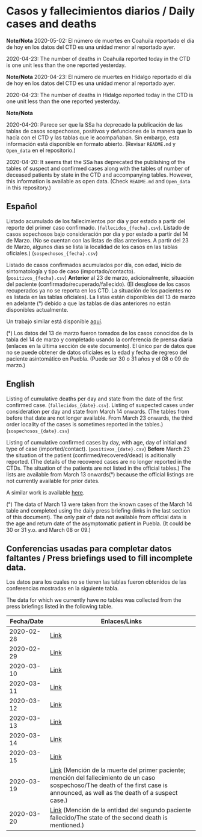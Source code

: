 # Casos y fallecimientos  diarios / Daily cases and deaths

**Note/Nota**
2020-05-02: El número de muertes en Coahuila reportado el día de hoy en los datos del CTD es una unidad menor al reportado ayer.

2020-04-23: The number of deaths in Coahuila reported today in the CTD is one unit less than the one reported yesterday.

**Note/Nota**
2020-04-23: El número de muertes en Hidalgo reportado el día de hoy en los datos del CTD es una unidad menor al reportado ayer.

2020-04-23: The number of deaths in Hidalgo reported today in the CTD is one unit less than the one reported yesterday.

**Note/Nota**

2020-04-20: Parece ser que la SSa ha deprecado la publicación de las tablas de casos sospechosos, positivos y defunciones de la manera que lo hacía con el CTD y las tablas que le acompañaban.
Sin embargo, esta información está disponible en formato abierto.
(Revisar `README.md` y `Open_data` en el repositorio.)

2020-04-20: It seems that the SSa has deprecated the publishing of the tables of suspect and confirmed cases along with the tables of number of deceased patients by state in the CTD and accompanying tables.
However, this information is available as open data.
(Check `README.md` and `Open_data` in this repository.)

## Español

Listado acumulado de los fallecimientos por día y por estado a partir del reporte del primer caso confirmado. (```fallecidos_{fecha}.csv```).
Listado de casos sopechosos bajo consideración por día y por estado a partir del 14 de Marzo. (No se cuentan con las listas de días anteriores. A partir del 23 de Marzo, algunos días se lista la localidad de los casos en las tablas oficiales.) (```sospechosos_{fecha}.csv```)

Listado de casos confirmados acumulados  por día, con edad, inicio de sintomatología y tipo de caso (importado/contacto). (```positivos_{fecha}.csv```)
**Anterior** al 23 de marzo, adicionalmente, situación del paciente (confirmado/recuperado/fallecido). (El desglose de los casos recuperados ya no se reporta en los CTD. La situación de los pacientes no es listada en las tablas oficiales).
La listas están disponibles del 13 de marzo en adelante (°) debido a que las tablas de días anteriores no están disponibles actualmente.

Un trabajo similar está disponible [aquí](https://github.com/guzmart/covid19_mex).

(°) Los datos del 13 de marzo fueron tomados de los casos conocidos de la tabla del 14 de marzo y completado usando la conferencia de prensa diaria (enlaces en la última sección de este documento). El único par de datos que no se puede obtener de datos oficiales es la edad y fecha de regreso del paciente asintomático en Puebla. (Puede ser 30 o 31 años y el 08 o 09 de marzo.)

## English

Listing of cumulative deaths per day and state from the date of the first confirmed case. (```fallecidos_{date}.csv```).
Listing of suspected cases under consideration per day and state from March 14 onwards. (The tables from before that date are not longer available. From March 23 onwards, the third order locality of the cases is sometimes reported in the tables.) (```sospechosos_{date}.csv```)

Listing of cumulative confirmed cases by day, with age, day of initial and type of case (imported/contact). (```positivos_{date}.csv```)
**Before** March 23 the situation of the patient (confirmed/recovered/dead) is aditionally reported. (The details of the recovered cases are no longer reported in the CTDs. The situation of the patients are not listed in the official tables.)
The lists are available from March 13 onwards(°) because the official listings are not currently available for prior dates.

A similar work is available [here](https://github.com/guzmart/covid19_mex).

(°) The data of March 13 were taken from the known cases of the March 14 table and completed using the daily press briefing (links in the last section of this document). The only pair of data not available from official data is the age and return date of the asymptomatic patient in Puebla. (It could be 30 or 31 y.o. and March 08 or 09.)


## Conferencias usadas para completar datos faltantes / Press briefings used to fill incomplete data.

Los datos para los cuales no se tienen las tablas fueron obtenidos de las conferencias mostradas en la siguiente tabla.

The data for which we currently have no tables was collected from the press briefings listed in the following table.

|Fecha/Date          | Enlaces/Links  |
|---|---|
| 2020-02-28 | [Link](https://youtu.be/u02cFaPkhyE?t=1710) |
| 2020-02-29 | [Link](https://youtu.be/9N0Ti0XCiUs?t=1150) |
| 2020-03-10 | [Link](https://youtu.be/Mct2UgTyTNg?t=378) |
| 2020-03-11 | [Link](https://youtu.be/4MWoB-DdbgA?t=353) |
| 2020-03-12 | [Link](https://youtu.be/Qk_U0iWaFH4?t=406) |
| 2020-03-13 | [Link](https://youtu.be/RiAjlECUyfw?t=326) |
| 2020-03-14 | [Link](https://youtu.be/eYGgQRokyEI?t=262) |
| 2020-03-15 | [Link](https://youtu.be/rjl26k3PhFQ?t=206) |
| 2020-03-19 | [Link](https://youtu.be/DbDNrf4z8YM?t=519) (Mención de la muerte del primer paciente; mención del fallecimiento de un caso sospechoso/The death of the first case is announced, as well as the death of a suspect case.) |
| 2020-03-20 | [Link](https://youtu.be/f79tm7-c-_Q?t=126) (Mención de la entidad del segundo paciente fallecido/The state of the second death is mentioned.) |
